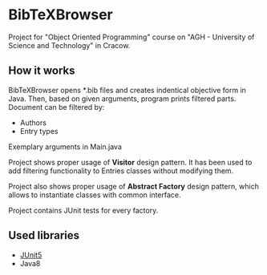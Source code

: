 # BibTeXBrowser

Project for "Object Oriented Programming" course on "AGH - University of Science and Technology" in Cracow.


## How it works

BibTeXBrowser opens *.bib files and creates indentical objective form in Java. 
Then, based on given arguments, program prints filtered parts. Document can be filtered by:
- Authors
- Entry types

Exemplary arguments in Main.java

Project shows proper usage of **Visitor** design pattern. It has been used to add 
filtering functionality to Entries classes without modifying them.


Project also shows proper usage of **Abstract Factory** design pattern, which allows to instantiate classes with common interface.




Project contains JUnit tests for every factory. 

## Used libraries

- [JUnit5](https://mvnrepository.com/artifact/org.junit.jupiter/junit-jupiter-api/5.0.2)
- Java8
